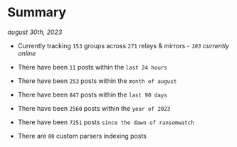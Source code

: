 
# Summary
_august 30th, 2023_

- Currently tracking `153` groups across `271` relays & mirrors - _`103` currently online_

- There have been `11` posts within the `last 24 hours`

- There have been `253` posts within the `month of august`

- There have been `847` posts within the `last 90 days`

- There have been `2560` posts within the `year of 2023`

- There have been `7251` posts `since the dawn of ransomwatch`

- There are `80` custom parsers indexing posts
